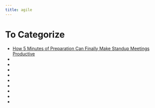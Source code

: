 ```yaml
---
title: agile
---
```



# To Categorize

- [How 5 Minutes of Preparation Can Finally Make Standup Meetings Productive](https://codeclimate.com/blog/productive-standup-meeting/)
- []()
- []()
- []()
- []()
- []()
- []()
- []()
- []()
- []()